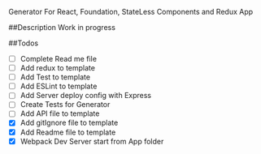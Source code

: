 Generator For React, Foundation, StateLess Components and Redux App

##Description
Work in progress

##Todos

- [ ] Complete Read me file
- [ ] Add redux to template
- [ ] Add Test to template
- [ ] Add ESLint to template
- [ ] Add Server deploy config with Express
- [ ] Create Tests for Generator
- [ ] Add API file to template
- [X] Add gitIgnore file to template
- [X] Add Readme file to template
- [x] Webpack Dev Server start from App folder
